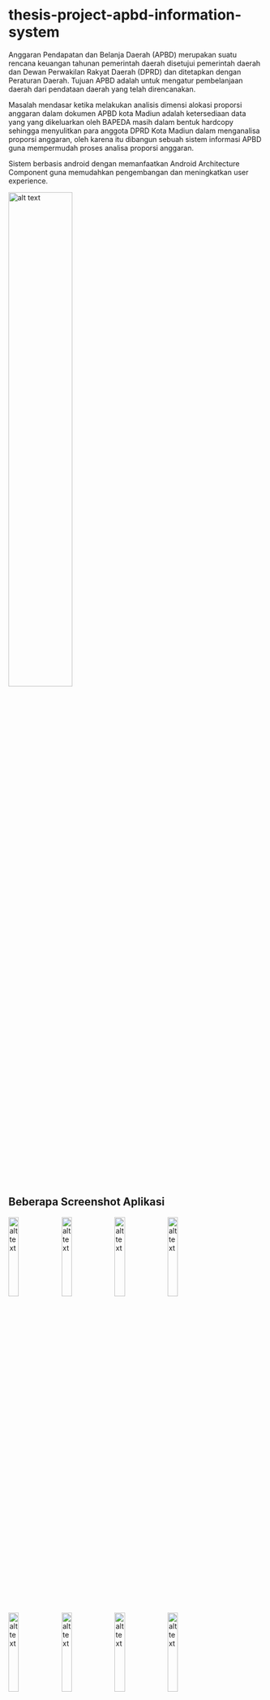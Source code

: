 # thesis-project-apbd-information-system

<p>
Anggaran Pendapatan dan Belanja Daerah (APBD) merupakan suatu rencana keuangan tahunan pemerintah daerah disetujui pemerintah daerah dan Dewan Perwakilan Rakyat Daerah (DPRD) dan ditetapkan dengan Peraturan Daerah. Tujuan APBD adalah untuk mengatur pembelanjaan daerah dari pendataan daerah yang telah direncanakan.
</p>
<p>
Masalah mendasar ketika melakukan analisis dimensi alokasi proporsi anggaran dalam dokumen APBD kota Madiun adalah ketersediaan data yang yang dikeluarkan oleh BAPEDA masih dalam bentuk hardcopy sehingga menyulitkan para anggota DPRD Kota Madiun dalam menganalisa proporsi anggaran, oleh karena itu dibangun sebuah sistem informasi APBD guna mempermudah proses analisa proporsi anggaran.
</p>
<p>
Sistem berbasis android dengan memanfaatkan Android Architecture Component guna memudahkan pengembangan dan meningkatkan user experience.
</p>
<img src="https://user-images.githubusercontent.com/12812253/144628978-53d64854-5e0f-4ba0-bad3-c1b88f9d5e5c.png" alt="alt text" width="50%">

Beberapa Screenshot Aplikasi
--

<p>
<img src="https://user-images.githubusercontent.com/12812253/144633610-10b6bd88-7fda-4039-a696-7e656d3d1b4e.png" alt="alt text" width="20%">

<img src="https://user-images.githubusercontent.com/12812253/144629557-976a37da-aec0-47a9-bce6-a5764600f0c8.png" alt="alt text" width="20%">


<img src="https://user-images.githubusercontent.com/12812253/144629577-690991fc-4dbe-4ae1-b8fd-3b61e24650dd.png" alt="alt text" width="20%">

<img src="https://user-images.githubusercontent.com/12812253/144629586-c645f602-81df-4266-afc3-0af72a2dd909.png" alt="alt text" width="20%">

<img src="https://user-images.githubusercontent.com/12812253/144629588-3eae779d-2d09-48c4-aa2c-1eb83ff93762.png" alt="alt text" width="20%">

<img src="https://user-images.githubusercontent.com/12812253/144629595-8b960632-f7af-4a51-b45f-12e734d37723.png" alt="alt text" width="20%">

<img src="https://user-images.githubusercontent.com/12812253/144629604-65af8114-c13f-49f9-9fb6-3cd5dbfe56ca.png" alt="alt text" width="20%">

<img src="https://user-images.githubusercontent.com/12812253/144629611-e5abaa09-9bfd-4d95-a10b-68c1396e98df.png" alt="alt text" width="20%">
</p>
